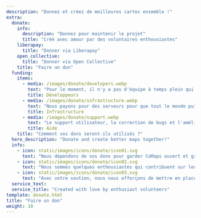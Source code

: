 ```yaml
---
description: "Donnez et créez de meilleures cartes ensemble !"
extra:
  donate:
    info:
      description: "Donnez pour maintenir le projet"
      title: "Créé avec amour par des volontaires enthousiastes"
    liberapay:
      title: "Donner via Liberapay"
    open_collective:
      title: "Donner via Open Collective"
    title: "Faire un don"
  funding:
    items:
      - media: /images/donate/developers.webp
        text: "Pour le moment, il n'y a pas d'équipe à temps plein qui travaille pour développer de nouvelles fonctionnalités et améliorer le service. Pour faire progresser le produit de manière constante, une équipe de base est nécessaire."
        title: Développeurs
      - media: /images/donate/infrastructure.webp
        text: "Nous payons pour des serveurs pour que tout le monde puisse télécharger des mises à jour de données cartographiques gratuites sans délai. Les transferts de données représentent des centaines de téraoctets par mois et leur nombre augmente."
        title: Infrastructure
      - media: /images/donate/support.webp
        text: "Le support utilisateur, la correction de bugs et l'amélioration de la stabilité de l'application sont nos priorités. La liste de demandes et de rapports de bugs grandit chaque jour et il faut répondre à de nombreuses demandes d'aide sur l'App Store, Google Play, et les mails de support."
        title: Aide
    title: "Comment vos dons seront-ils utilisés ?"
  hero_description: "Donate and create better maps together!"
  info:
    - icon: static/images/icons/donate/icon01.svg
      text: "Nous dépendons de vos dons pour garder CoMaps ouvert et gratuit"
    - icon: static/images/icons/donate/icon02.svg
      text: "Nous sommes quelques enthousiastes qui contribuent sur leur temps libre. Nous aimons ce que nous faisons, et nous aimons nos utilisateurs"
    - icon: static/images/icons/donate/icon03.svg
      text: "Avec votre soutien, nous nous efforçons de mettre en place une navigation cartographique respectueuse de la vie privée qui soit le choix privilégié sur le marché"
  service_text:
  service_title: "Created with love by enthusiast volunteers"
template: donate.html
title: "Faire un don"
weight: 10
---
```

